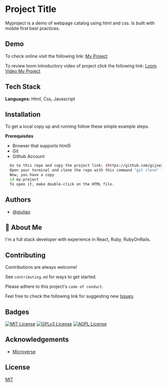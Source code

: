 # Project Title

Myproject is a demo of webpage catalog using html and css. Is built with mobile first best practices.

## Demo

To check online visit the following link: [My Project](https://gjuliao.github.io/myproject/)

To review loom introductory video of project click the following link: [Loom Video My Project](https://www.loom.com/share/8ec0b8497a9b4e9597cd2ea703445c74)

## Tech Stack

**Languages:** Html, Css, Javascript

## Installation

To get a local copy up and running follow these simple example steps.

**Prerequisites**

- Browser that supports html5
- Git
- Github Account

```bash
  Go to this repo and copy the project link: (https://github.com/gijoe2day/myproject)
  Open your terminal and clone the repo with this command "git clone" (https://github.com/gijoe2day/myproject)
  Now, you have a copy
  cd my-project
  To open it, make double-click on the HTML file.
```

## Authors

- [@gjuliao](https://www.github.com/gjuliao)

## 🚀 About Me

I'm a full stack developer with experience in React, Ruby, RubyOnRails.

## Contributing

Contributions are always welcome!

See `contributing.md` for ways to get started.

Please adhere to this project's `code of conduct`.

Feel free to check the following link for suggesting new [Issues](https://github.com/gijoe2day/myproject/issues).

## Badges

[![MIT License](https://img.shields.io/badge/License-MIT-green.svg)](https://choosealicense.com/licenses/mit/)
[![GPLv3 License](https://img.shields.io/badge/License-GPL%20v3-yellow.svg)](https://opensource.org/licenses/)
[![AGPL License](https://img.shields.io/badge/license-AGPL-blue.svg)](http://www.gnu.org/licenses/agpl-3.0)

## Acknowledgements

- [Microverse](https://www.microverse.com)

## License

[MIT](https://choosealicense.com/licenses/mit/)
